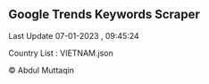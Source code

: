 

## Google Trends Keywords Scraper 
 
Last Update 07-01-2023 , 09:45:24

Country List :
VIETNAM.json



© Abdul Muttaqin 
